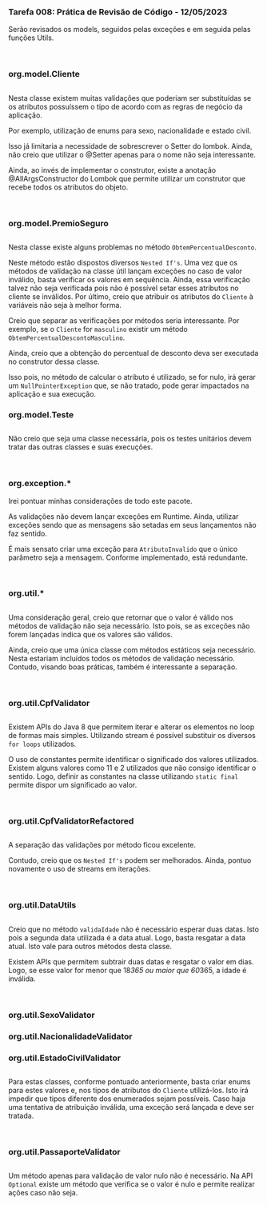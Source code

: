 ### Tarefa 008: Prática de Revisão de Código - 12/05/2023

Serão revisados os models, seguidos pelas exceções e em seguida pelas funções Utils.

<br>

### org.model.Cliente
##

Nesta classe existem muitas validações que poderiam ser substituídas se os atributos possuíssem o tipo de acordo com as regras de negócio da aplicação.

Por exemplo, utilização de enums para sexo, nacionalidade e estado civil.

Isso já limitaria a necessidade de sobrescrever o Setter do lombok. Ainda, não creio que utilizar o @Setter apenas para o nome não seja interessante.

Ainda, ao invés de implementar o construtor, existe a anotação @AllArgsConstructor do Lombok que permite utilizar um construtor que recebe todos os atributos do objeto.

<br>

### org.model.PremioSeguro
##

Nesta classe existe alguns problemas no método `ObtemPercentualDesconto`.

Neste método estão dispostos diversos `Nested If's`. Uma vez que os métodos de validação na classe útil lançam exceções no caso de valor inválido,
basta verificar os valores em sequência. Ainda, essa verificação talvez não seja verificada pois não é possível setar esses atributos no cliente se inválidos. Por último,
creio que atribuir os atributos do `Cliente` à variáveis não seja à melhor forma.

Creio que separar as verificações por métodos seria interessante. Por exemplo, se o `Cliente` for `masculino` existir um método `ObtemPercentualDescontoMasculino`.

Ainda, creio que a obtenção do percentual de desconto deva ser executada no construtor dessa classe.

Isso pois, no método de calcular o atributo é utilizado, se for nulo, irá gerar um `NullPointerException` que, se não tratado, pode gerar impactados na aplicação e sua execução.

### org.model.Teste
##

Não creio que seja uma classe necessária, pois os testes unitários devem tratar das outras classes e suas execuções.

<br>

### org.exception.*

Irei pontuar minhas considerações de todo este pacote.

As validações não devem lançar exceções em Runtime. Ainda, utilizar exceções sendo que as mensagens são setadas em seus lançamentos não faz sentido.

É mais sensato criar uma exceção para `AtributoInvalido` que o único parâmetro seja a mensagem. Conforme implementado, está redundante.

<br>

### org.util.*
##

Uma consideração geral, creio que retornar que o valor é válido nos métodos de validação não seja necessário. Isto pois, se as exceções não forem lançadas indica que os valores são válidos.

Ainda, creio que uma única classe com métodos estáticos seja necessário. Nesta estariam incluídos todos os métodos de validação necessário. Contudo, visando boas práticas, também é interessante a separação.

<br>

### org.util.CpfValidator
##

Existem APIs do Java 8 que permitem iterar e alterar os elementos no loop de formas mais simples. Utilizando stream é possível substituir os diversos `for loops` utilizados.

O uso de constantes permite identificar o significado dos valores utilizados. Existem alguns valores como 11 e 2 utilizados que não consigo identificar o sentido. Logo,
definir as constantes na classe utilizando `static final` permite dispor um significado ao valor.

<br>

### org.util.CpfValidatorRefactored
##

A separação das validações por método ficou excelente.

Contudo, creio que os `Nested If's` podem ser melhorados. Ainda, pontuo novamente o uso de streams em iterações.

<br>

### org.util.DataUtils
##

Creio que no método `validaIdade` não é necessário esperar duas datas. Isto pois a segunda data utilizada é a data atual. Logo, basta resgatar a data atual. Isto vale para outros métodos desta classe.

Existem APIs que permitem subtrair duas datas e resgatar o valor em dias. Logo, se esse valor for menor que 18*365 ou maior que 60*365, a idade é inválida.

<br>

### org.util.SexoValidator
### org.util.NacionalidadeValidator
### org.util.EstadoCivilValidator
##

Para estas classes, conforme pontuado anteriormente, basta criar enums para estes valores e, nos tipos de atributos do `Cliente` utilizá-los.
Isto irá impedir que tipos diferente dos enumerados sejam possíveis. Caso haja uma tentativa de atribuição inválida, uma exceção será lançada e deve ser tratada.

<br>

### org.util.PassaporteValidator
##

Um método apenas para validação de valor nulo não é necessário. Na API `Optional` existe um método que verifica se o valor é nulo e permite realizar ações caso não seja.



</DIV/>

